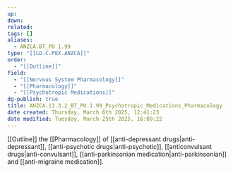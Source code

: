 ```yaml
---
up: 
down: 
related: 
tags: []
aliases:
  - ANZCA.BT_PO 1.99
type: "[[LO.C.PEX.ANZCA]]"
order:
  - "[[Outline]]"
field:
  - "[[Nervous System Pharmacology]]"
  - "[[Pharmacology]]"
  - "[[Psychotropic Medications]]"
dg-publish: true
title: ANZCA.11.3.2_BT_PO.1.99_Psychotropic_Medications_Pharmacology
date created: Thursday, March 6th 2025, 12:41:23
date modified: Tuesday, March 25th 2025, 16:09:22
---
```


[[Outline]] the [[Pharmacology]] of [[anti-depressant drugs|anti-depressant]], [[anti-psychotic drugs|anti-psychotic]], [[anticonvulsant drugs|anti-convulsant]], [[anti-parkinsonian medication|anti-parkinsonian]] and [[anti-migraine medication]].
